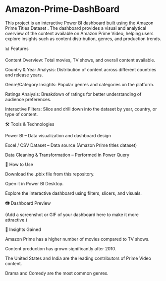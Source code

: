 # Amazon-Prime-DashBoard
This project is an interactive Power BI dashboard built using the Amazon Prime Titles Dataset
. The dashboard provides a visual and analytical overview of the content available on Amazon Prime Video, helping users explore insights such as content distribution, genres, and production trends.

📊 Features

Content Overview: Total movies, TV shows, and overall content available.

Country & Year Analysis: Distribution of content across different countries and release years.

Genre/Category Insights: Popular genres and categories on the platform.

Ratings Analysis: Breakdown of ratings for better understanding of audience preferences.

Interactive Filters: Slice and drill down into the dataset by year, country, or type of content.

🛠️ Tools & Technologies

Power BI – Data visualization and dashboard design

Excel / CSV Dataset – Data source (Amazon Prime titles dataset)

Data Cleaning & Transformation – Performed in Power Query

🚀 How to Use

Download the .pbix file from this repository.

Open it in Power BI Desktop.

Explore the interactive dashboard using filters, slicers, and visuals.

📷 Dashboard Preview

(Add a screenshot or GIF of your dashboard here to make it more attractive.)

📌 Insights Gained

Amazon Prime has a higher number of movies compared to TV shows.

Content production has grown significantly after 2010.

The United States and India are the leading contributors of Prime Video content.

Drama and Comedy are the most common genres.
